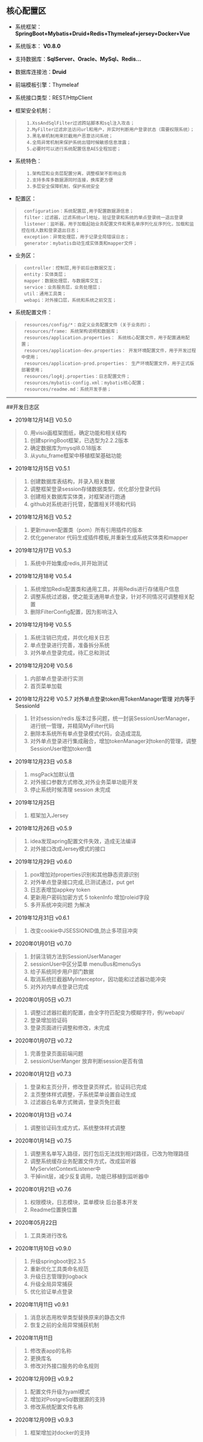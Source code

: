 ## 核心配置区

* 系统框架： **SpringBoot+Mybatis+Druid+Redis+Thymeleaf+jersey+Docker+Vue**

* 系统版本： **V0.8.0**

* 支持数据库：**SqlServer、Oracle、MySql、Redis...**

* 数据库连接池：**Druid**

* 前端模板引擎：Thymeleaf

* 系统接口类型：REST/HttpClient

* 框架安全机制：
>       1.XssAndSqlFilter过滤跨站脚本和sql注入攻击；
>       2.MyFilter过滤非法访问url和用户，并实时判断用户登录状态（需要权限系统）；
>       3.黑名单机制用来拦截用户恶意访问系统；
>       4.全局异常机制来保护系统出错时候敏感信息泄露；
>       5.必要时可以进行系统配置信息AES全程加密；
 
* 系统特色：
>       1.架构层和业务层配置分离，调整框架不影响业务
>       2.支持多库多数据源同时连接，换库更方便
>       3.多层安全保障机制，保护系统安全 

* 配置区：    
>      configuration：系统配置层,用于配置数据源信息；
>      filter：过滤器，过滤系统url地址，验证登录和系统的单点登录统一退出登录
>      listener：监听器，用于加载起始业务配置文件和黑名单序列化反序列化，加载和监控在线人数和登录退出日志；
>      exception：异常处理层，用于记录全局错误日志；
>      generator：mybatis自动生成实体类和mapper文件；

* 业务区：  
>      controller：控制层,用于前后台数据交互；
>      entity：实体类层；
>      mapper：数据处理层，与数据库交互；
>      service：业务服务层，业务处理层；
>      util：通用工具类；
>      webapi：对外接口层，系统和系统之前交互；

* 系统配置文件：
>      resources/config/*：自定义业务配置文件（关于业务的）；
>      resources/frame: 系统架构说明和数据库；
>      resources/application.properties： 系统核心配置文件，用于配置通用配置；
>      resources/application-dev.properties： 开发环境配置文件，用于开发过程中使用；
>      resources/application-prod.properties： 生产环境配置文件，用于正式版部署使用；
>      resources/log4j.properties：日志配置文件；
>      resources/mybatis-config.xml：mybatis核心配置；
>      resources/readme.md：系统开发手册；       

------------------------------------------------------------------

##开发日志区 

* 2019年12月14日  V0.5.0
>   0. 用visio画框架图纸，确定功能和相关结构
>   1. 创建springBoot框架，已选型为2.2.2版本
>   2. 确定数据库为mysql8.0.18版本
>   3. 从yutu_frame框架中移植框架基础功能
>
* 2019年12月15日  V0.5.1
>   1. 创建数据库表结构，并录入相关数据
>   2. 调整框架登录session存储数据类型，优化部分登录代码
>   3. 创建相关数据库实体类，对框架进行跑通 
>   4. github对系统进行托管，配置相关环境和代码

* 2019年12月16日  V0.5.2
>   1. 更新maven配置类（pom）所有引用插件的版本
>   2. 优化generator 代码生成插件模板,并重新生成系统实体类和mapper

* 2019年12月17日  V0.5.3
>   1. 系统中开始集成redis,并开始测试

* 2019年12月18号  V0.5.4
>   1.  系统增加Redis配置类和通用工具，并用Redis进行存储用户信息
>   2.  调整系统过滤器，使之能支通用单点登录，针对不同情况可调整相关配置
>   3.  删除FilterConfig配置，因为影响注入

* 2019年12月19号  V0.5.5
>   1.  系统注销已完成，并优化相关日志
>   2.  单点登录进行完善，准备拆分系统
>   3.  对外单点登录完成，待汇总和测试

* 2019年12月20号  V0.5.6
>   1.  内部单点登录进行实测
>   2.  首页菜单加载

* 2019年12月22号  V0.5.7  对外单点登录token用TokenManager管理  对内等于SessionId 
>   1.  针对session/redis 版本过多问题，统一封装SessionUserManager，进行统一管理，并精简MyFilter代码
>   2.  删除本系统所有单点登录模式代码，会造成混乱
>   3.  对外单点登录进行集成融合，增加tokenManager对token的管理，调整SessionUser增加token值
 
* 2019年12月23日  v0.5.8
>   1.  msgPack加默认值
>   2.  对外接口参数方式修改,对外业务菜单功能开发
>   3.  停止系统时候清理 session  未完成

* 2019年12月25日   
>   1.  框架加入Jersey

* 2019年12月26日  v0.5.9
>   1.  idea发现apring配置文件失效，造成无法编译
>   2.  对外接口改成Jersey模式的接口

* 2019年12月29日  v0.6.0
>   1.  pox增加对properties识别和其他静态资源识别
>   2.  对外单点登录接口完成,已测试通过，put get
>   3.  日志表增加appkey token
>   4.  更新用户密码加密方式
>   5   tokenInfo 增加roleid字段
>   6.  多开系统冲突问题 为解决

* 2019年12月31日  v0.6.1
>   1.  改变cookie中JSESSIONID值,防止多项目冲突
>

* 2020年01月01日  v0.7.0
>   1.  封装注销方法到SessionUserManager
>   2.  sessionUser中区分菜单 menuBus和menuSys
>   3.  给子系统同步用户部门数据
>   4.  取消系统拦截器MyInterceptor，因功能和过滤器功能冲突
>   4.  对外对内单点登录已完成

* 2020年01月05日  v0.7.1
>   1.  调整过滤器拦截的配置，由全字符匹配变为模糊字符，例/webapi/
>   2.  登录增加验证码
>   3.  登录页面进行调整和修改，未完成

* 2020年01月07日  v0.7.2
>   1.  完善登录页面前端问题
>   2.  sessionUserManger 放弃判断session是否有值

* 2020年01月12日  v0.7.3
>   1.  登录和主页分开，修改登录页样式，验证码已完成
>   2.  主页整体样式调整，子系统菜单设置自动生成
>   3.  过滤器白名单方式微调，登录页免拦截

* 2020年01月13日  v0.7.4
>   1.  调整验证码生成方式，系统整体样式调整

* 2020年01月14日  v0.7.5
>   1.  调整黑名单写入路径，因打包后无法找到相对路径，已改为物理路径
>   2.  调整系统缓存业务配置文件方式，改成监听器MyServletContextListener中
>   3.  干掉init层，减少反复调用，功能已移植到监听器中

* 2020年01月21日  v0.7.6
>   1.  权限模块，日志模块，菜单模块 后台基本开发
>   2.  Readme位置换位置
 
* 2020年05月22日
>   1.  工具类进行改名
>

* 2020年11月10日  v0.9.0
>   1.  升级springboot到2.3.5
>   2.  重新优化工具类命名规范
>   3.  升级日志管理到logback
>   4.  升级全局异常捕获
>   5.  优化验证单点登录

* 2020年11月11日  v0.9.1
>   1.  消息状态用枚举类型替换原来的静态文件
>   2.  恢复之前的全局异常捕获机制

* 2020年11月11日 
>   1.  修改表app的名称
>   2.  更换库名
>   2.  修改对外接口服务的命名规则

* 2020年12月09日  v0.9.2
>   1.  配置文件升级为yaml模式
>   2.  增加对PostgreSql数据源的支持
>   3.  修改系统配置文件名称

* 2020年12月09日  v0.9.3
>   1.  框架增加对docker的支持 
